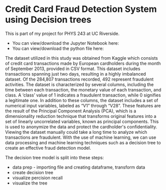 # Credit Card Fraud Detection System using Decision trees
This is part of my project for PHYS 243 at UC Riverside.    
* You can view/download the Jupyter Notebook here:  
* You can view/download the python file here: 
  
The dataset utilized in this study was obtained from Kaggle which consists of credit card transactions made by European cardholders during the month of September 2013, provided in CSV format. This dataset includes transactions spanning just two days, resulting in a highly imbalanced dataset. Of the 284,807 transactions recorded, 492 represent fraudulent activities. The dataset is characterized by several columns, including the time between each transaction, the monetary value of each transaction, and class. A ‘class’ value of 1 indicates a fraudulent transaction, while 0 signifies a legitimate one. In addition to these columns, the dataset includes a set of numerical input variables, labeled as “V1” through “V28”. These features are the result of the Principal Component Analysis (PCA), which is a dimensionality reduction technique that transforms original features into a set of linearly uncorrelated variables, known as principal components. This is used to anonymize the data and protect the cardholder's confidentiality. Viewing the dataset manually could take a long time to analyze which transactions are fraudulent. With the use of machine learning, we can use data processing and machine learning techniques such as a decision tree to create an effective fraud detection model.

The decision tree model is split into these steps:  
* data prep - importing file and creating dataframe, transform data
* create decision tree
* visualize percision recall
* visualize the tree
  
